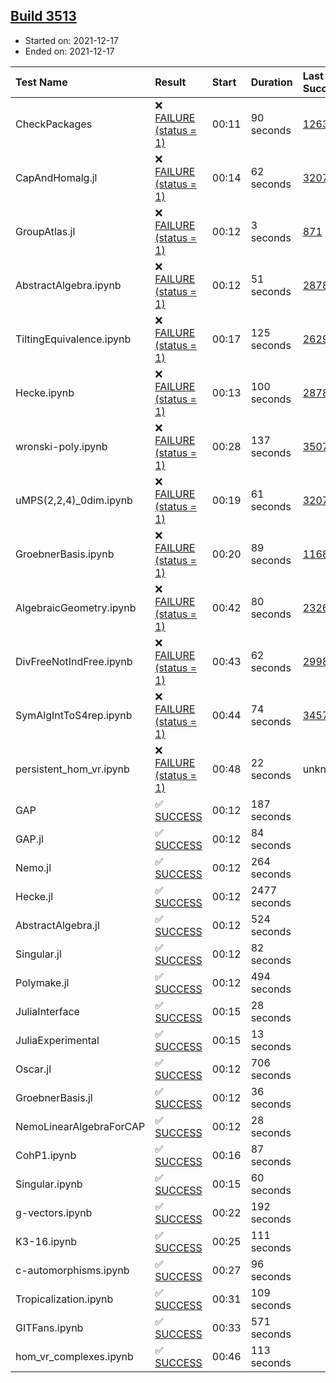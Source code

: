 ## [Build 3513](https://oscarci.mathematik.uni-kl.de/job/oscar-stable/3513/)

* Started on: 2021-12-17
* Ended on: 2021-12-17

| Test Name    | Result | Start | Duration | Last Success | First Failure |
|:-------------|:-------|:------|:---------|:-------------|:--------------|
| CheckPackages | ❌ [FAILURE (status = 1)](https://oscarci.mathematik.uni-kl.de/job/oscar-stable/3513/artifact/logs/build-3513/CheckPackages.log) | 00:11 | 90 seconds | [1263](https://oscarci.mathematik.uni-kl.de/job/oscar-stable/1263/) | [1264](https://oscarci.mathematik.uni-kl.de/job/oscar-stable/1264/) |
| CapAndHomalg.jl | ❌ [FAILURE (status = 1)](https://oscarci.mathematik.uni-kl.de/job/oscar-stable/3513/artifact/logs/build-3513/CapAndHomalg.jl.log) | 00:14 | 62 seconds | [3207](https://oscarci.mathematik.uni-kl.de/job/oscar-stable/3207/) | [3208](https://oscarci.mathematik.uni-kl.de/job/oscar-stable/3208/) |
| GroupAtlas.jl | ❌ [FAILURE (status = 1)](https://oscarci.mathematik.uni-kl.de/job/oscar-stable/3513/artifact/logs/build-3513/GroupAtlas.jl.log) | 00:12 | 3 seconds | [871](https://oscarci.mathematik.uni-kl.de/job/oscar-stable/871/) | [872](https://oscarci.mathematik.uni-kl.de/job/oscar-stable/872/) |
| AbstractAlgebra.ipynb | ❌ [FAILURE (status = 1)](https://oscarci.mathematik.uni-kl.de/job/oscar-stable/3513/artifact/logs/build-3513/AbstractAlgebra.ipynb.log) | 00:12 | 51 seconds | [2878](https://oscarci.mathematik.uni-kl.de/job/oscar-stable/2878/) | [2879](https://oscarci.mathematik.uni-kl.de/job/oscar-stable/2879/) |
| TiltingEquivalence.ipynb | ❌ [FAILURE (status = 1)](https://oscarci.mathematik.uni-kl.de/job/oscar-stable/3513/artifact/logs/build-3513/TiltingEquivalence.ipynb.log) | 00:17 | 125 seconds | [2629](https://oscarci.mathematik.uni-kl.de/job/oscar-stable/2629/) | [2630](https://oscarci.mathematik.uni-kl.de/job/oscar-stable/2630/) |
| Hecke.ipynb | ❌ [FAILURE (status = 1)](https://oscarci.mathematik.uni-kl.de/job/oscar-stable/3513/artifact/logs/build-3513/Hecke.ipynb.log) | 00:13 | 100 seconds | [2878](https://oscarci.mathematik.uni-kl.de/job/oscar-stable/2878/) | [2879](https://oscarci.mathematik.uni-kl.de/job/oscar-stable/2879/) |
| wronski-poly.ipynb | ❌ [FAILURE (status = 1)](https://oscarci.mathematik.uni-kl.de/job/oscar-stable/3513/artifact/logs/build-3513/wronski-poly.ipynb.log) | 00:28 | 137 seconds | [3507](https://oscarci.mathematik.uni-kl.de/job/oscar-stable/3507/) | [3508](https://oscarci.mathematik.uni-kl.de/job/oscar-stable/3508/) |
| uMPS(2,2,4)_0dim.ipynb | ❌ [FAILURE (status = 1)](https://oscarci.mathematik.uni-kl.de/job/oscar-stable/3513/artifact/logs/build-3513/uMPS-2-2-4-_0dim.ipynb.log) | 00:19 | 61 seconds | [3207](https://oscarci.mathematik.uni-kl.de/job/oscar-stable/3207/) | [3208](https://oscarci.mathematik.uni-kl.de/job/oscar-stable/3208/) |
| GroebnerBasis.ipynb | ❌ [FAILURE (status = 1)](https://oscarci.mathematik.uni-kl.de/job/oscar-stable/3513/artifact/logs/build-3513/GroebnerBasis.ipynb.log) | 00:20 | 89 seconds | [1168](https://oscarci.mathematik.uni-kl.de/job/oscar-stable/1168/) | [1169](https://oscarci.mathematik.uni-kl.de/job/oscar-stable/1169/) |
| AlgebraicGeometry.ipynb | ❌ [FAILURE (status = 1)](https://oscarci.mathematik.uni-kl.de/job/oscar-stable/3513/artifact/logs/build-3513/AlgebraicGeometry.ipynb.log) | 00:42 | 80 seconds | [2326](https://oscarci.mathematik.uni-kl.de/job/oscar-stable/2326/) | [2327](https://oscarci.mathematik.uni-kl.de/job/oscar-stable/2327/) |
| DivFreeNotIndFree.ipynb | ❌ [FAILURE (status = 1)](https://oscarci.mathematik.uni-kl.de/job/oscar-stable/3513/artifact/logs/build-3513/DivFreeNotIndFree.ipynb.log) | 00:43 | 62 seconds | [2998](https://oscarci.mathematik.uni-kl.de/job/oscar-stable/2998/) | [2999](https://oscarci.mathematik.uni-kl.de/job/oscar-stable/2999/) |
| SymAlgIntToS4rep.ipynb | ❌ [FAILURE (status = 1)](https://oscarci.mathematik.uni-kl.de/job/oscar-stable/3513/artifact/logs/build-3513/SymAlgIntToS4rep.ipynb.log) | 00:44 | 74 seconds | [3457](https://oscarci.mathematik.uni-kl.de/job/oscar-stable/3457/) | [3458](https://oscarci.mathematik.uni-kl.de/job/oscar-stable/3458/) |
| persistent_hom_vr.ipynb | ❌ [FAILURE (status = 1)](https://oscarci.mathematik.uni-kl.de/job/oscar-stable/3513/artifact/logs/build-3513/persistent_hom_vr.ipynb.log) | 00:48 | 22 seconds | unknown | unknown |
| GAP | ✅ [SUCCESS](https://oscarci.mathematik.uni-kl.de/job/oscar-stable/3513/artifact/logs/build-3513/GAP.log) | 00:12 | 187 seconds |  |  |
| GAP.jl | ✅ [SUCCESS](https://oscarci.mathematik.uni-kl.de/job/oscar-stable/3513/artifact/logs/build-3513/GAP.jl.log) | 00:12 | 84 seconds |  |  |
| Nemo.jl | ✅ [SUCCESS](https://oscarci.mathematik.uni-kl.de/job/oscar-stable/3513/artifact/logs/build-3513/Nemo.jl.log) | 00:12 | 264 seconds |  |  |
| Hecke.jl | ✅ [SUCCESS](https://oscarci.mathematik.uni-kl.de/job/oscar-stable/3513/artifact/logs/build-3513/Hecke.jl.log) | 00:12 | 2477 seconds |  |  |
| AbstractAlgebra.jl | ✅ [SUCCESS](https://oscarci.mathematik.uni-kl.de/job/oscar-stable/3513/artifact/logs/build-3513/AbstractAlgebra.jl.log) | 00:12 | 524 seconds |  |  |
| Singular.jl | ✅ [SUCCESS](https://oscarci.mathematik.uni-kl.de/job/oscar-stable/3513/artifact/logs/build-3513/Singular.jl.log) | 00:12 | 82 seconds |  |  |
| Polymake.jl | ✅ [SUCCESS](https://oscarci.mathematik.uni-kl.de/job/oscar-stable/3513/artifact/logs/build-3513/Polymake.jl.log) | 00:12 | 494 seconds |  |  |
| JuliaInterface | ✅ [SUCCESS](https://oscarci.mathematik.uni-kl.de/job/oscar-stable/3513/artifact/logs/build-3513/JuliaInterface.log) | 00:15 | 28 seconds |  |  |
| JuliaExperimental | ✅ [SUCCESS](https://oscarci.mathematik.uni-kl.de/job/oscar-stable/3513/artifact/logs/build-3513/JuliaExperimental.log) | 00:15 | 13 seconds |  |  |
| Oscar.jl | ✅ [SUCCESS](https://oscarci.mathematik.uni-kl.de/job/oscar-stable/3513/artifact/logs/build-3513/Oscar.jl.log) | 00:12 | 706 seconds |  |  |
| GroebnerBasis.jl | ✅ [SUCCESS](https://oscarci.mathematik.uni-kl.de/job/oscar-stable/3513/artifact/logs/build-3513/GroebnerBasis.jl.log) | 00:12 | 36 seconds |  |  |
| NemoLinearAlgebraForCAP | ✅ [SUCCESS](https://oscarci.mathematik.uni-kl.de/job/oscar-stable/3513/artifact/logs/build-3513/NemoLinearAlgebraForCAP.log) | 00:12 | 28 seconds |  |  |
| CohP1.ipynb | ✅ [SUCCESS](https://oscarci.mathematik.uni-kl.de/job/oscar-stable/3513/artifact/logs/build-3513/CohP1.ipynb.log) | 00:16 | 87 seconds |  |  |
| Singular.ipynb | ✅ [SUCCESS](https://oscarci.mathematik.uni-kl.de/job/oscar-stable/3513/artifact/logs/build-3513/Singular.ipynb.log) | 00:15 | 60 seconds |  |  |
| g-vectors.ipynb | ✅ [SUCCESS](https://oscarci.mathematik.uni-kl.de/job/oscar-stable/3513/artifact/logs/build-3513/g-vectors.ipynb.log) | 00:22 | 192 seconds |  |  |
| K3-16.ipynb | ✅ [SUCCESS](https://oscarci.mathematik.uni-kl.de/job/oscar-stable/3513/artifact/logs/build-3513/K3-16.ipynb.log) | 00:25 | 111 seconds |  |  |
| c-automorphisms.ipynb | ✅ [SUCCESS](https://oscarci.mathematik.uni-kl.de/job/oscar-stable/3513/artifact/logs/build-3513/c-automorphisms.ipynb.log) | 00:27 | 96 seconds |  |  |
| Tropicalization.ipynb | ✅ [SUCCESS](https://oscarci.mathematik.uni-kl.de/job/oscar-stable/3513/artifact/logs/build-3513/Tropicalization.ipynb.log) | 00:31 | 109 seconds |  |  |
| GITFans.ipynb | ✅ [SUCCESS](https://oscarci.mathematik.uni-kl.de/job/oscar-stable/3513/artifact/logs/build-3513/GITFans.ipynb.log) | 00:33 | 571 seconds |  |  |
| hom_vr_complexes.ipynb | ✅ [SUCCESS](https://oscarci.mathematik.uni-kl.de/job/oscar-stable/3513/artifact/logs/build-3513/hom_vr_complexes.ipynb.log) | 00:46 | 113 seconds |  |  |
